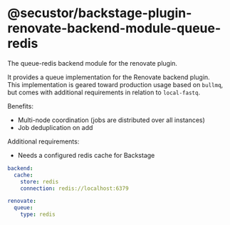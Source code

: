 # @secustor/backstage-plugin-renovate-backend-module-queue-redis

The queue-redis backend module for the renovate plugin.

It provides a queue implementation for the Renovate backend plugin.  
This implementation is geared toward production usage based on `bullmq`, but comes with additional requirements in relation to `local-fastq`.

Benefits:

- Multi-node coordination (jobs are distributed over all instances)
- Job deduplication on add

Additional requirements:

- Needs a configured redis cache for Backstage

```yaml
backend:
  cache:
    store: redis
    connection: redis://localhost:6379

renovate:
  queue:
    type: redis
```
